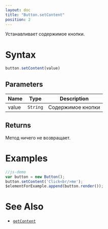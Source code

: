 ```yaml
---
layout: doc
title: "Button.setContent"
position: 2
---
```


Устанавливает содержимое кнопки.


# Syntax

```js
button.setContent(value)
```

## Parameters

|Name|Type|Description|
|----|----|-----------|
|value|`String`|Содержимое кнопки|

## Returns

Метод ничего не возвращает.

# Examples

```js
//js-demo
var button = new Button();
button.setContent('Click<br/>me');
$elementForExample.append(button.render());
```

# See Also

* [`getContent`](../Button.getContent/)
